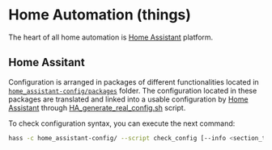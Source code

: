 # Home Automation (things)

The heart of all home automation is [Home Assistant](https://github.com/home-assistant/home-assistant) platform.


## Home Assitant

Configuration is arranged in packages of different functionalities located in [`home_assistant-config/packages`](home_assistant-config/packages/) folder.
The configuration located in these packages are translated and linked into a usable configuration by [Home Assistant](https://github.com/home-assistant/home-assistant) through [HA_generate_real_config.sh](scripts/HA_generate_real_config.sh) script.

To check configuration syntax, you can execute the next command:
```bash
hass -c home_assistant-config/ --script check_config [--info <section_to_show>]
```
